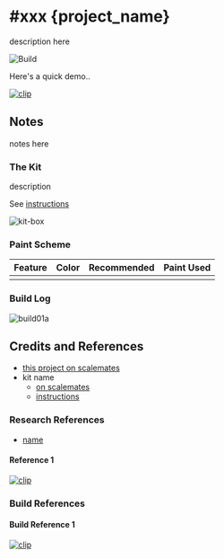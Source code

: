 # #xxx {project_name}

description here

![Build](./assets/{project_name}_build.jpg?raw=true)

Here's a quick demo..

[![clip](https://img.youtube.com/vi/video_id/0.jpg)](https://www.youtube.com/watch?v=video_id)

## Notes

notes here

### The Kit

description

See [instructions](./assets)

![kit-box](./assets/kit-box.jpg?raw=true)

### Paint Scheme

| Feature               | Color                | Recommended | Paint Used |
|-----------------------|----------------------|-------------|------------|
|                       |                      |             |            |

### Build Log

![build01a](./assets/build01a.jpg?raw=true)

## Credits and References

* [this project on scalemates](xxx)
* kit name
    * [on scalemates](url)
    * [instructions](./assets)

### Research References

* [name](url)

#### Reference 1

[![clip](https://img.youtube.com/vi/video_id/0.jpg)](https://www.youtube.com/watch?v=video_id)

### Build References

#### Build Reference 1

[![clip](https://img.youtube.com/vi/video_id/0.jpg)](https://www.youtube.com/watch?v=video_id)
